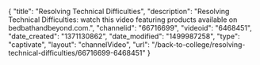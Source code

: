 {
    "title": "Resolving Technical Difficulties",
    "description": "Resolving Technical Difficulties: watch this video featuring products available on bedbathandbeyond.com.",
    "channelid": "66716699",
    "videoid": "6468451",
    "date_created": "1371130862",
    "date_modified": "1499987258",
    "type": "captivate",
    "layout": "channelVideo",
    "url": "\/back-to-college\/resolving-technical-difficulties\/66716699-6468451"
}